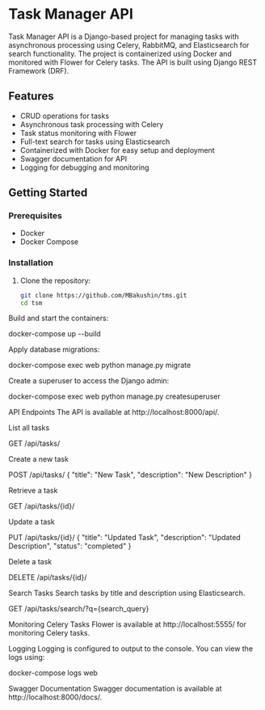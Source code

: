# Task Manager API

Task Manager API is a Django-based project for managing tasks with asynchronous processing using Celery, RabbitMQ, and Elasticsearch for search functionality. The project is containerized using Docker and monitored with Flower for Celery tasks. The API is built using Django REST Framework (DRF).

## Features

- CRUD operations for tasks
- Asynchronous task processing with Celery
- Task status monitoring with Flower
- Full-text search for tasks using Elasticsearch
- Containerized with Docker for easy setup and deployment
- Swagger documentation for API
- Logging for debugging and monitoring

## Getting Started

### Prerequisites

- Docker
- Docker Compose

### Installation

1. Clone the repository:

   ```bash
   git clone https://github.com/MBakushin/tms.git
   cd tsm
Build and start the containers:

docker-compose up --build

Apply database migrations:

docker-compose exec web python manage.py migrate

Create a superuser to access the Django admin:

docker-compose exec web python manage.py createsuperuser

API Endpoints
The API is available at http://localhost:8000/api/.

List all tasks

GET /api/tasks/

Create a new task

POST /api/tasks/
{
    "title": "New Task",
    "description": "New Description"
}

Retrieve a task

GET /api/tasks/{id}/

Update a task

PUT /api/tasks/{id}/
{
    "title": "Updated Task",
    "description": "Updated Description",
    "status": "completed"
}

Delete a task

DELETE /api/tasks/{id}/

Search Tasks
Search tasks by title and description using Elasticsearch.

GET /api/tasks/search/?q={search_query}

Monitoring Celery Tasks
Flower is available at http://localhost:5555/ for monitoring Celery tasks.

Logging
Logging is configured to output to the console. You can view the logs using:

docker-compose logs web

Swagger Documentation
Swagger documentation is available at http://localhost:8000/docs/.